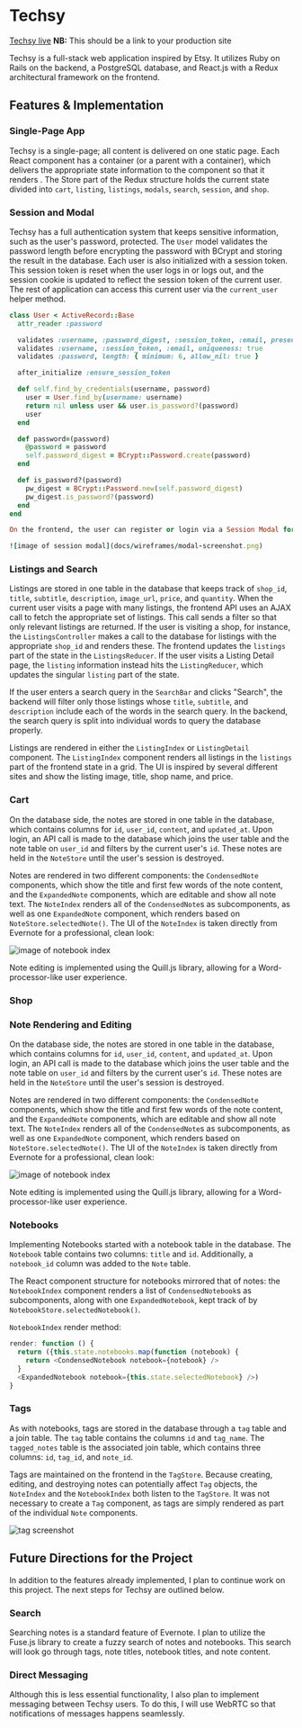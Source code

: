 # Techsy

[Techsy live][heroku] **NB:** This should be a link to your production site

[heroku]: http://www.techsy.store

Techsy is a full-stack web application inspired by Etsy.  It utilizes Ruby on Rails on the backend, a PostgreSQL database, and React.js with a Redux architectural framework on the frontend.  

## Features & Implementation

### Single-Page App

Techsy is a single-page; all content is delivered on one static page. Each React component has a container (or a parent with a container), which delivers the appropriate state information to the component so that it renders . The Store part of the Redux structure holds the current state divided into `cart`, `listing`, `listings`, `modals`, `search`, `session`, and `shop`.

### Session and Modal

Techsy has a full authentication system that keeps sensitive information, such as the user's password, protected. The `User` model validates the password length before encrypting the password with BCrypt and storing the result in the database. Each user is also initialized with a session token. This session token is reset when the user logs in or logs out, and the session cookie is updated to reflect the session token of the current user. The rest of application can access this current user via the `current_user` helper method.

```Ruby
class User < ActiveRecord::Base
  attr_reader :password

  validates :username, :password_digest, :session_token, :email, presence: true
  validates :username, :session_token, :email, uniqueness: true
  validates :password, length: { minimum: 6, allow_nil: true }

  after_initialize :ensure_session_token

  def self.find_by_credentials(username, password)
    user = User.find_by(username: username)
    return nil unless user && user.is_password?(password)
    user
  end

  def password=(password)
    @password = password
    self.password_digest = BCrypt::Password.create(password)
  end

  def is_password?(password)
    pw_digest = BCrypt::Password.new(self.password_digest)
    pw_digest.is_password?(password)
  end
end

On the frontend, the user can register or login via a Session Modal for a professional look.

![image of session modal](docs/wireframes/modal-screenshot.png)

```

### Listings and Search

Listings are stored in one table in the database that keeps track of `shop_id`, `title`, `subtitle`, `description`, `image_url`, `price`, and `quantity`. When the current user visits a page with many listings, the frontend API uses an AJAX call to fetch the appropriate set of listings. This call sends a filter so that only relevant listings are returned. If the user is visiting a shop, for instance, the `ListingsController` makes a call to the database for listings with the appropriate `shop_id` and renders these. The frontend updates the `listings` part of the state in the `ListingsReducer`. If the user visits a Listing Detail page, the `listing` information instead hits the `ListingReducer`, which updates the singular `listing` part of the state.

If the user enters a search query in the `SearchBar` and clicks "Search", the backend will filter only those listings whose `title`, `subtitle`, and `description` include each of the words in the search query. In the backend, the search query is split into individual words to query the database properly.

Listings are rendered in either the `ListingIndex` or `ListingDetail` component. The `ListingIndex` component renders all listings in the `listings` part of the frontend state in a grid. The UI is inspired by several different sites and show the listing image, title, shop name, and price. 

### Cart

On the database side, the notes are stored in one table in the database, which contains columns for `id`, `user_id`, `content`, and `updated_at`.  Upon login, an API call is made to the database which joins the user table and the note table on `user_id` and filters by the current user's `id`.  These notes are held in the `NoteStore` until the user's session is destroyed.  

Notes are rendered in two different components: the `CondensedNote` components, which show the title and first few words of the note content, and the `ExpandedNote` components, which are editable and show all note text.  The `NoteIndex` renders all of the `CondensedNote`s as subcomponents, as well as one `ExpandedNote` component, which renders based on `NoteStore.selectedNote()`. The UI of the `NoteIndex` is taken directly from Evernote for a professional, clean look:  

![image of notebook index](wireframes/home-logged-in.jpg)

Note editing is implemented using the Quill.js library, allowing for a Word-processor-like user experience.



### Shop



### Note Rendering and Editing

  On the database side, the notes are stored in one table in the database, which contains columns for `id`, `user_id`, `content`, and `updated_at`.  Upon login, an API call is made to the database which joins the user table and the note table on `user_id` and filters by the current user's `id`.  These notes are held in the `NoteStore` until the user's session is destroyed.  

  Notes are rendered in two different components: the `CondensedNote` components, which show the title and first few words of the note content, and the `ExpandedNote` components, which are editable and show all note text.  The `NoteIndex` renders all of the `CondensedNote`s as subcomponents, as well as one `ExpandedNote` component, which renders based on `NoteStore.selectedNote()`. The UI of the `NoteIndex` is taken directly from Evernote for a professional, clean look:  

![image of notebook index](wireframes/home-logged-in.jpg)

Note editing is implemented using the Quill.js library, allowing for a Word-processor-like user experience.

### Notebooks

Implementing Notebooks started with a notebook table in the database.  The `Notebook` table contains two columns: `title` and `id`.  Additionally, a `notebook_id` column was added to the `Note` table.  

The React component structure for notebooks mirrored that of notes: the `NotebookIndex` component renders a list of `CondensedNotebook`s as subcomponents, along with one `ExpandedNotebook`, kept track of by `NotebookStore.selectedNotebook()`.  

`NotebookIndex` render method:

```javascript
render: function () {
  return ({this.state.notebooks.map(function (notebook) {
    return <CondensedNotebook notebook={notebook} />
  }
  <ExpandedNotebook notebook={this.state.selectedNotebook} />)
}
```

### Tags

As with notebooks, tags are stored in the database through a `tag` table and a join table.  The `tag` table contains the columns `id` and `tag_name`.  The `tagged_notes` table is the associated join table, which contains three columns: `id`, `tag_id`, and `note_id`.  

Tags are maintained on the frontend in the `TagStore`.  Because creating, editing, and destroying notes can potentially affect `Tag` objects, the `NoteIndex` and the `NotebookIndex` both listen to the `TagStore`.  It was not necessary to create a `Tag` component, as tags are simply rendered as part of the individual `Note` components.  

![tag screenshot](wireframes/tag-search.jpg)

## Future Directions for the Project

In addition to the features already implemented, I plan to continue work on this project.  The next steps for Techsy are outlined below.

### Search

Searching notes is a standard feature of Evernote.  I plan to utilize the Fuse.js library to create a fuzzy search of notes and notebooks.  This search will look go through tags, note titles, notebook titles, and note content.  

### Direct Messaging

Although this is less essential functionality, I also plan to implement messaging between Techsy users.  To do this, I will use WebRTC so that notifications of messages happens seamlessly.  
